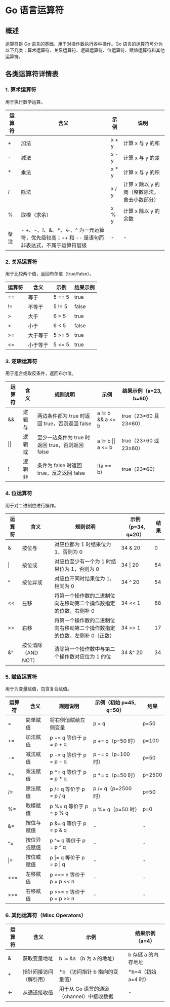 # Go 语言运算符

## 概述
运算符是 Go 语言的基础，用于对操作数执行各种操作。Go 语言的运算符可分为以下几类：算术运算符、关系运算符、逻辑运算符、位运算符、赋值运算符和其他运算符。

## 各类运算符详情表

### 1. 算术运算符
用于执行数学运算。

| 运算符 | 含义                 | 示例       | 说明                                                                 |
|--------|----------------------|------------|----------------------------------------------------------------------|
| +      | 加法                 | x + y      | 计算 x 与 y 的和                                                     |
| -      | 减法                 | x - y      | 计算 x 与 y 的差                                                     |
| *      | 乘法                 | x * y      | 计算 x 与 y 的积                                                     |
| /      | 除法                 | x / y      | 计算 x 除以 y 的商（整数除法，舍去小数部分）                         |
| %      | 取模（求余）         | x % y      | 计算 x 除以 y 的余数                                                 |
| 备注   | - +、-、!、&、*、<-、^ 为一元运算符，优先级较高；++ 和 -- 是语句而非表达式，不属于运算符层级 | -          | -                                                                    |


### 2. 关系运算符
用于比较两个值，返回布尔值（true/false）。

| 运算符 | 含义                 | 示例        | 结果示例                 |
|--------|----------------------|-------------|--------------------------|
| ==     | 等于                 | 5 == 5      | true                     |
| !=     | 不等于               | 5 != 5      | false                    |
| >      | 大于                 | 6 > 5       | true                     |
| <      | 小于                 | 6 < 5       | false                    |
| >=     | 大于等于             | 5 >= 5      | true                     |
| <=     | 小于等于             | 5 <= 5      | true                     |


### 3. 逻辑运算符
用于组合或取反条件，返回布尔值。

| 运算符 | 含义                 | 规则说明                                                                 | 示例                 | 结果示例（a=23, b=60） |
|--------|----------------------|--------------------------------------------------------------------------|----------------------|-------------------------|
| &&     | 逻辑与               | 两边条件都为 true 时返回 true，否则返回 false                            | a != b && a <= b     | true（23≠60 且 23≤60）  |
| \|\|   | 逻辑或               | 至少一边条件为 true 时返回 true，否则返回 false                          | a != b \|\| a <= b   | true（23≠60 或 23≤60）  |
| !      | 逻辑非               | 条件为 false 时返回 true，反之返回 false                                 | !(a == b)            | true（23≠60）           |


### 4. 位运算符
用于对二进制位进行操作。

| 运算符 | 含义                 | 规则说明                                                                 | 示例（p=34, q=20） | 结果 |
|--------|----------------------|--------------------------------------------------------------------------|--------------------|------|
| &      | 按位与               | 对应位都为 1 时结果位为 1，否则为 0                                      | 34 & 20            | 0    |
| \|     | 按位或               | 对应位至少有一个为 1 时结果位为 1，否则为 0                              | 34 \| 20           | 54   |
| ^      | 按位异或             | 对应位不同时结果位为 1，相同为 0                                          | 34 ^ 20            | 54   |
| <<     | 左移                 | 将第一个操作数的二进制位向左移动第二个操作数指定的位数，右侧补 0            | 34 << 1            | 68   |
| >>     | 右移                 | 将第一个操作数的二进制位向右移动第二个操作数指定的位数，左侧补 0（正数）    | 34 >> 1            | 17   |
| &^     | 按位清除（AND NOT）  | 清除第一个操作数中与第二个操作数对应位为 1 的位                            | 34 &^ 20           | 34   |


### 5. 赋值运算符
用于为变量赋值，包含复合赋值。

| 运算符 | 含义                 | 规则说明                                                                 | 示例（初始 p=45, q=50） | 结果 |
|--------|----------------------|--------------------------------------------------------------------------|-------------------------|------|
| =      | 简单赋值             | 将右侧值赋给左侧变量                                                     | p = q                   | p=50 |
| +=     | 加法赋值             | p += q 等价于 p = p + q                                                  | p += q（p=50 时）       | p=100|
| -=     | 减法赋值             | p -= q 等价于 p = p - q                                                  | p -= q（p=100 时）      | p=50 |
| *=     | 乘法赋值             | p *= q 等价于 p = p * q                                                  | p *= q（p=50 时）       | p=2500|
| /=     | 除法赋值             | p /= q 等价于 p = p / q                                                  | p /= q（p=2500 时）     | p=50 |
| %=     | 取模赋值             | p %= q 等价于 p = p % q                                                  | p %= q（p=50 时）       | p=0  |
| &=     | 按位与赋值           | p &= q 等价于 p = p & q                                                  | -                       | -    |
| ^=     | 按位异或赋值         | p ^= q 等价于 p = p ^ q                                                  | -                       | -    |
| \|=    | 按位或赋值           | p \|= q 等价于 p = p \| q                                                | -                       | -    |
| <<=    | 左移赋值             | p <<= n 等价于 p = p << n                                                | -                       | -    |
| >>=    | 右移赋值             | p >>= n 等价于 p = p >> n                                                | -                       | -    |


### 6. 其他运算符（Misc Operators）

| 运算符 | 含义                 | 示例                                                                 | 结果示例（a=4）       |
|--------|----------------------|----------------------------------------------------------------------|------------------------|
| &      | 获取变量地址         | b := &a （b 为 a 的地址）                                            | b 存储 a 的内存地址    |
| *      | 指针间接访问（解引用） | *b （访问指针 b 指向的变量值）                                        | *b=4（初始 a=4 时）   |
| <-     | 从通道接收值         | 用于从 Go 语言的通道（channel）中接收数据                              | -                      |

